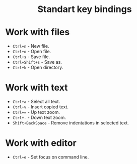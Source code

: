 <h1 align="center">Standart key bindings</h1>

# Work with files

* `Ctrl+n` - New file.
* `Ctrl+o` - Open file.
* `Ctrl+s` - Save file.
* `Ctrl+Shift+s` - Save as.
* `Ctrl+k` - Open directory.

# Work with text

* `Ctrl+a` - Select all text.
* `Ctrl+v` - Insert copied text.
* `Ctrl+=` - Up text zoom.
* `Ctrl+-` - Down text zoom.
* `Shift+BackSpace` - Remove indentations in selected text.

# Work with editor

* `Ctrl+e` - Set focus on command line.